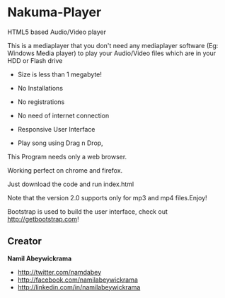 Nakuma-Player
=============

HTML5 based Audio/Video player

This is a mediaplayer that you don't need any mediaplayer software (Eg: Windows Media player) to play your Audio/Video files which are in your HDD or Flash drive 

* Size is less than 1 megabyte!

* No Installations

* No registrations

* No need of internet connection

* Responsive User Interface

* Play song using Drag n Drop,

This Program needs only a web browser.

Working perfect on chrome and firefox.

Just download the code and run index.html

Note that the version 2.0 supports only for mp3 and mp4 files.Enjoy!

Bootstrap is used to build the user interface, check out <http://getbootstrap.com>!

## Creator

**Namil Abeywickrama**

- <http://twitter.com/namdabey>
- <http://facebook.com/namilabeywickrama>
- <http://linkedin.com/in/namilabeywickrama>
